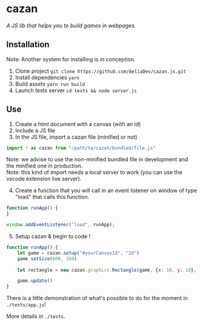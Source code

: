 # cazan
 
*A JS lib that helps you to build games in webpages.*

## Installation 

Note: Another system for installing is in conception.

1) Clone project
``git clone https://github.com/AeliaDev/cazan.js.git``
2) Install dependencies
``yarn``
3) Build assets
``yarn run build``
4) Launch tests server
``cd tests && node server.js``

## Use

1) Create a html document with a canvas (with an id)
2) Include a JS file
3) In the JS file, import a cazan file (minified or not)
```js
import * as cazan from "/path/to/cazan/bundled/file.js"
```
Note: we advise to use the non-minified bundled file in development and the minified one in production. <br/>
Note: this kind of import needs a local server to work (you can use the vscode extension live server).

4) Create a function that you will call in an event listener on window of type "load" that calls this function.
```js
function runApp() {
}

window.addEventListener("load", runApp);
```
5) Setup cazan & begin to code !
```js
function runApp() {
    let game = cazan.setup("#yourCanvasId", "2d")
    game.setSize(600, 350)
    
    let rectangle = new cazan.graphics.Rectangle(game, {x: 10, y: 10}, {x: 50, y: 50})

    game.update()
}
```
There is a little demonstration of what's possible to do for the moment in `./tests/app.js`!

More details in `./tests`.
